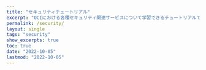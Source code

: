 ```yaml
---
title: "セキュリティチュートリアル"
excerpt: "OCIにおける各種セキュリティ関連サービスについて学習できるチュートリアルです。"
permalink: /security/
layout: single
tags: "security"
show_excerpts: true
toc: true
date: "2022-10-05"
lastmod: "2022-10-05"
---
```


<!-- Free -->